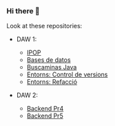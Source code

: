 ### Hi there 👋
Look at these repositories:
- DAW 1:
  - [IPOP](https://github.com/mhornos/daw-ipop)
  - [Bases de datos](https://github.com/mhornos/DAW1-BD)
  - [Buscaminas Java](https://github.com/mhornos/Buscaminas)
  - [Entorns: Control de versions](https://github.com/mhornos/Entorns_Git)
  - [Entorns: Refacció](https://github.com/mhornos/practicaRefaccio)

- DAW 2:
   - [Backend Pr4](https://github.com/mhornos/ServidorPr4)
   - [Backend Pr5](https://github.com/mhornos/Pr5Backend-mhornos)


<!--
**mhornos/mhornos** is a ✨ _special_ ✨ repository because its `README.md` (this file) appears on your GitHub profile.

Here are some ideas to get you started:

- 🔭 I’m currently working on ...
- 🌱 I’m currently learning ...
- 👯 I’m looking to collaborate on ...
- 🤔 I’m looking for help with ...
- 💬 Ask me about ...
- 📫 How to reach me: ...
- 😄 Pronouns: ...
- ⚡ Fun fact: ...
-->
